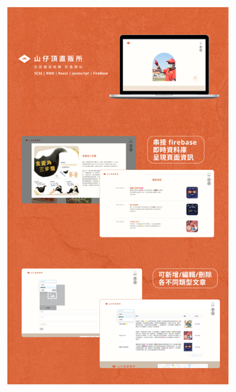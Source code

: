 <img src="https://raw.githubusercontent.com/C107165108/daliao-web/main/src/pic/Frame%20237.png" alt="瀏覽github-repository"/>
